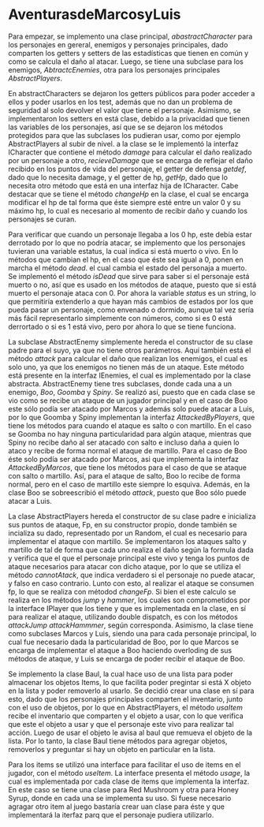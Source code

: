 # AventurasdeMarcosyLuis

Para empezar, se implemento una clase principal, *abastractCharacter* para los personajes en gereral, 
enemigos y personajes principales, dado comparten los getters y setters de las estadísticas que 
tienen en común y como se calcula el daño al atacar. Luego, se tiene una subclase para los enemigos,
*AbtractcEnemies*, otra para los personajes principales *AbstractPlayers*.

En abstractCharacters se dejaron los getters públicos para poder acceder a ellos y poder usarlos en
los test, además que no dan un problema de seguridad al solo devolver el valor que tiene el personaje.
Asimismo, se implementaron los setters en está clase, debido a la privacidad que tienen las variables
de los personajes, así que se se dejaron los métodos protegidos para que las subclases los pudieran 
usar, como por ejemplo AbstractPlayers al subir de nivel. a la clase se le implementó la interfaz 
ICharacter que contiene el método *damage* para calcular el daño realizado por un personaje a otro,
*recieveDamage* que se encarga de reflejar el daño recibido en los puntos de vida del personaje,
el getter de defensa *getdef*, dado que lo necesita damage, y el getter de hp, *getHp*, dado que lo
necesita otro método que está en una interfaz hija de ICharacter. Cabe destacar que se tiene el 
método *changeHp* en la clase, el cual se encarga modificar el hp de tal forma que éste siempre 
esté entre un valor 0 y su máximo hp, lo cual es necesario al momento de recibir daño  y cuando
los personajes se curan. 

Para verificar que cuando un personaje llegaba a los 0 hp, este debía estar derrotado por lo que no
podría atacar, se implemento que los personajes tuvieran una variable estatus, la cual indica si está
muerto o vivo. En lo métodos que cambian el hp, en el caso que éste sea igual a 0, ponen en marcha el
método *dead*. el cual cambia el estado del personaja a muerto. Se implementó el método *isDead* que
sirve para saber si el personaje está muerto o no, así que es usado en los métodos de ataque, puesto
que si está muerto el personaje ataca con 0. Por ahora la variable *status* es un string, lo que
permitiría extenderlo a que hayan más cambios de estados por los que pueda pasar un personaje, como
envenado o dormido, aunque tal vez sería más fácil representarlo simplemente con números, como si es
0 está derrortado o si es 1 está vivo, pero por ahora lo que se tiene funciona.

La subclase AbstractEnemy simplemente hereda el constructor de su clase padre para el suyo, ya que no
tiene otros parámetros. Aquí también está el método *attack* para calcular el daño que realizan los 
enemigos, el cual es solo uno, ya que los enemigos no tienen más de un ataque. Este método está 
presente en la interfaz IEnemies, el cual es implementado por la clase abstracta. AbstractEnemy tiene
tres subclases, donde cada una a un enemigo, *Boo*, *Goomba* y *Spiny*. Se realizó así, puesto que en
cada clase se vio como se recibe un ataque de un jugador principal y en el caso de Boo este sólo podía 
ser atacado por Marcos y además solo puede atacar a Luis, por lo que Goomba y Spiny implementan la 
interfaz *AttackedByPlayers*, que tiene los métodos para cuando el ataque es salto o con martillo. En
el caso se Goomba no hay ninguna particularidad para algún ataque, mientras que Spiny no recibe daño 
al ser atacado con salto e incluso daña a quien lo ataco y recibe de forma normal el ataque de martillo.
Para el caso de Boo éste solo podía ser atacado por Marcos, asi que implementa la interfaz *AttackedByMarcos*,
que tiene los métodos para el caso de que se ataque con salto o martillo. Así, para el ataque de salto, Boo
lo recibe de forma normal, pero en el caso de martillo este siempre lo esquiva. Además, en la clase Boo se
sobreescribió el método *attack*, puesto que Boo sólo puede atacar a Luis. 

La clase AbstractPlayers hereda el constructor de su clase padre e inicializa sus puntos de ataque, 
Fp, en su constructor propio, donde también se incializa su dado, representado por un Random, el 
cual es necesario para implementar el ataque con martillo. Se implementaron los ataques salto y 
martillo de tal de forma que cada uno realiza el daño según la formula dada y verifica que el 
que el personaje principal este vivo y tenga los puntos de ataque necesarios para atacar con 
dicho ataque, por lo que se utiliza el método *cannotAtack*, que indica verdadero si el personaje
no puede atacar, y falso en caso contrario. Lunto con esto, al realizar el ataque se consumen fp,
lo que se realiza con métodod *changeFp*. Si bien el este calculo se realiza en los métodos *jump*
y *hammer*, los cuales son comprometidos por la interface IPlayer que los tiene y que es implementada
en la clase, en sí para realizar el ataque, utilizando double dispatch, es con los métodos *attackJump*
*attackHammmer*, según corresponda. Asimismo, la clase tiene como subclases Marcos y Luis, siendo una 
para cada personaje principal, lo  cual fue necesario dada la particularidad de Boo, por lo que Marcos 
se encarga de implementar el ataque a Boo haciendo overloding de sus métodos de ataque, y Luis se encarga
de poder recibir el ataque de Boo.

Se implemento la clase Baul, la cual hace uso de una lista para poder almacenar los objetos Items, lo que facilita
poder pregintar si está X objeto en la lista y poder removerlo al usarlo. Se decidió crear una clase en sí 
para esto, dado que los personajes principales comparten el inventario, junto con el uso de objetos, por lo
que en AbstractPlayers, el método *usaItem* recibe el inventario que comparten y el objeto a usar, con lo 
que verifica que este el objeto a usar y que el personaje este vivo para realizar tal acción. Luego de usar
el objeto le avisa al baul que remueva el objeto de la lista. Por lo tanto, la clase Baul tiene métodos para
agregar objetos, removerlos y preguntar si hay un objeto en particular en la lista. 

Para los items se utilizó una interface para facilitar el uso de items en el jugador, con el método 
*useItem*. La interface presenta el método *usage*, la cual es implementada por cada clase de items 
que implementa la interfaz. En este caso se tiene una clase  para Red Mushroom y otra para Honey Syrup, 
donde en cada una se implementa su uso. Si fuese necesario agragar otro item 
al juego bastaría crear uan clase para éste y que implementará la iterfaz parq que el personaje pudiera 
utilizarlo.
